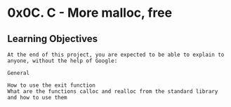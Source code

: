 # 0x0C. C - More malloc, free

## Learning Objectives
	At the end of this project, you are expected to be able to explain to anyone, without the help of Google:
	
	General
	
	How to use the exit function
	What are the functions calloc and realloc from the standard library and how to use them
